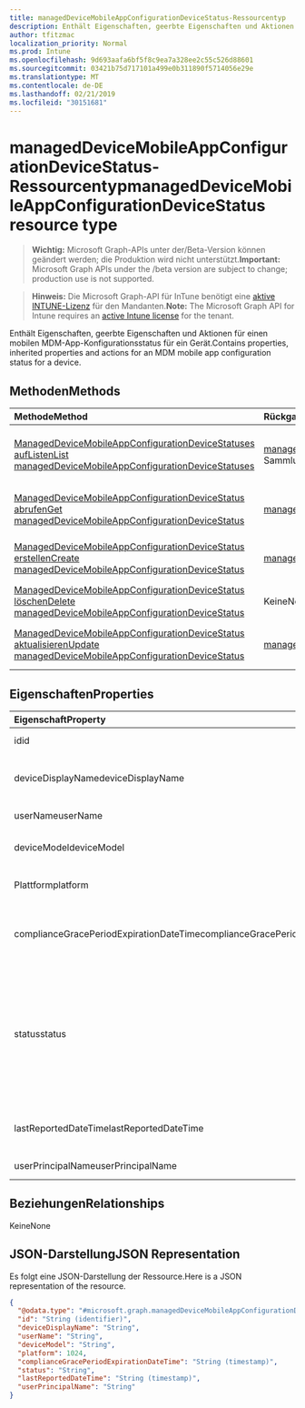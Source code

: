 ```yaml
---
title: managedDeviceMobileAppConfigurationDeviceStatus-Ressourcentyp
description: Enthält Eigenschaften, geerbte Eigenschaften und Aktionen für einen mobilen MDM-App-Konfigurationsstatus für ein Gerät.
author: tfitzmac
localization_priority: Normal
ms.prod: Intune
ms.openlocfilehash: 9d693aafa6bf5f8c9ea7a328ee2c55c526d88601
ms.sourcegitcommit: 03421b75d717101a499e0b311890f5714056e29e
ms.translationtype: MT
ms.contentlocale: de-DE
ms.lasthandoff: 02/21/2019
ms.locfileid: "30151681"
---
```

# <a name="manageddevicemobileappconfigurationdevicestatus-resource-type"></a><span data-ttu-id="87578-103">managedDeviceMobileAppConfigurationDeviceStatus-Ressourcentyp</span><span class="sxs-lookup"><span data-stu-id="87578-103">managedDeviceMobileAppConfigurationDeviceStatus resource type</span></span>

> <span data-ttu-id="87578-104">**Wichtig:** Microsoft Graph-APIs unter der/Beta-Version können geändert werden; die Produktion wird nicht unterstützt.</span><span class="sxs-lookup"><span data-stu-id="87578-104">**Important:** Microsoft Graph APIs under the /beta version are subject to change; production use is not supported.</span></span>

> <span data-ttu-id="87578-105">**Hinweis:** Die Microsoft Graph-API für InTune benötigt eine [aktive INTUNE-Lizenz](https://go.microsoft.com/fwlink/?linkid=839381) für den Mandanten.</span><span class="sxs-lookup"><span data-stu-id="87578-105">**Note:** The Microsoft Graph API for Intune requires an [active Intune license](https://go.microsoft.com/fwlink/?linkid=839381) for the tenant.</span></span>

<span data-ttu-id="87578-106">Enthält Eigenschaften, geerbte Eigenschaften und Aktionen für einen mobilen MDM-App-Konfigurationsstatus für ein Gerät.</span><span class="sxs-lookup"><span data-stu-id="87578-106">Contains properties, inherited properties and actions for an MDM mobile app configuration status for a device.</span></span>

## <a name="methods"></a><span data-ttu-id="87578-107">Methoden</span><span class="sxs-lookup"><span data-stu-id="87578-107">Methods</span></span>
|<span data-ttu-id="87578-108">Methode</span><span class="sxs-lookup"><span data-stu-id="87578-108">Method</span></span>|<span data-ttu-id="87578-109">Rückgabetyp</span><span class="sxs-lookup"><span data-stu-id="87578-109">Return Type</span></span>|<span data-ttu-id="87578-110">Beschreibung</span><span class="sxs-lookup"><span data-stu-id="87578-110">Description</span></span>|
|:---|:---|:---|
|[<span data-ttu-id="87578-111">ManagedDeviceMobileAppConfigurationDeviceStatuses aufListen</span><span class="sxs-lookup"><span data-stu-id="87578-111">List managedDeviceMobileAppConfigurationDeviceStatuses</span></span>](../api/intune-apps-manageddevicemobileappconfigurationdevicestatus-list.md)|<span data-ttu-id="87578-112">[managedDeviceMobileAppConfigurationDeviceStatus](../resources/intune-apps-manageddevicemobileappconfigurationdevicestatus.md) -Sammlung</span><span class="sxs-lookup"><span data-stu-id="87578-112">[managedDeviceMobileAppConfigurationDeviceStatus](../resources/intune-apps-manageddevicemobileappconfigurationdevicestatus.md) collection</span></span>|<span data-ttu-id="87578-113">AufListen von Eigenschaften und Beziehungen der [managedDeviceMobileAppConfigurationDeviceStatus](../resources/intune-apps-manageddevicemobileappconfigurationdevicestatus.md) -Objekte.</span><span class="sxs-lookup"><span data-stu-id="87578-113">List properties and relationships of the [managedDeviceMobileAppConfigurationDeviceStatus](../resources/intune-apps-manageddevicemobileappconfigurationdevicestatus.md) objects.</span></span>|
|[<span data-ttu-id="87578-114">ManagedDeviceMobileAppConfigurationDeviceStatus abrufen</span><span class="sxs-lookup"><span data-stu-id="87578-114">Get managedDeviceMobileAppConfigurationDeviceStatus</span></span>](../api/intune-apps-manageddevicemobileappconfigurationdevicestatus-get.md)|[<span data-ttu-id="87578-115">managedDeviceMobileAppConfigurationDeviceStatus</span><span class="sxs-lookup"><span data-stu-id="87578-115">managedDeviceMobileAppConfigurationDeviceStatus</span></span>](../resources/intune-apps-manageddevicemobileappconfigurationdevicestatus.md)|<span data-ttu-id="87578-116">Lesen von Eigenschaften und Beziehungen des [managedDeviceMobileAppConfigurationDeviceStatus](../resources/intune-apps-manageddevicemobileappconfigurationdevicestatus.md) -Objekts.</span><span class="sxs-lookup"><span data-stu-id="87578-116">Read properties and relationships of the [managedDeviceMobileAppConfigurationDeviceStatus](../resources/intune-apps-manageddevicemobileappconfigurationdevicestatus.md) object.</span></span>|
|[<span data-ttu-id="87578-117">ManagedDeviceMobileAppConfigurationDeviceStatus erstellen</span><span class="sxs-lookup"><span data-stu-id="87578-117">Create managedDeviceMobileAppConfigurationDeviceStatus</span></span>](../api/intune-apps-manageddevicemobileappconfigurationdevicestatus-create.md)|[<span data-ttu-id="87578-118">managedDeviceMobileAppConfigurationDeviceStatus</span><span class="sxs-lookup"><span data-stu-id="87578-118">managedDeviceMobileAppConfigurationDeviceStatus</span></span>](../resources/intune-apps-manageddevicemobileappconfigurationdevicestatus.md)|<span data-ttu-id="87578-119">Erstellen eines neuen [managedDeviceMobileAppConfigurationDeviceStatus](../resources/intune-apps-manageddevicemobileappconfigurationdevicestatus.md) -Objekts.</span><span class="sxs-lookup"><span data-stu-id="87578-119">Create a new [managedDeviceMobileAppConfigurationDeviceStatus](../resources/intune-apps-manageddevicemobileappconfigurationdevicestatus.md) object.</span></span>|
|[<span data-ttu-id="87578-120">ManagedDeviceMobileAppConfigurationDeviceStatus löschen</span><span class="sxs-lookup"><span data-stu-id="87578-120">Delete managedDeviceMobileAppConfigurationDeviceStatus</span></span>](../api/intune-apps-manageddevicemobileappconfigurationdevicestatus-delete.md)|<span data-ttu-id="87578-121">Keine</span><span class="sxs-lookup"><span data-stu-id="87578-121">None</span></span>|<span data-ttu-id="87578-122">Löscht eine [managedDeviceMobileAppConfigurationDeviceStatus](../resources/intune-apps-manageddevicemobileappconfigurationdevicestatus.md).</span><span class="sxs-lookup"><span data-stu-id="87578-122">Deletes a [managedDeviceMobileAppConfigurationDeviceStatus](../resources/intune-apps-manageddevicemobileappconfigurationdevicestatus.md).</span></span>|
|[<span data-ttu-id="87578-123">ManagedDeviceMobileAppConfigurationDeviceStatus aktualisieren</span><span class="sxs-lookup"><span data-stu-id="87578-123">Update managedDeviceMobileAppConfigurationDeviceStatus</span></span>](../api/intune-apps-manageddevicemobileappconfigurationdevicestatus-update.md)|[<span data-ttu-id="87578-124">managedDeviceMobileAppConfigurationDeviceStatus</span><span class="sxs-lookup"><span data-stu-id="87578-124">managedDeviceMobileAppConfigurationDeviceStatus</span></span>](../resources/intune-apps-manageddevicemobileappconfigurationdevicestatus.md)|<span data-ttu-id="87578-125">Aktualisieren der Eigenschaften eines [managedDeviceMobileAppConfigurationDeviceStatus](../resources/intune-apps-manageddevicemobileappconfigurationdevicestatus.md) -Objekts.</span><span class="sxs-lookup"><span data-stu-id="87578-125">Update the properties of a [managedDeviceMobileAppConfigurationDeviceStatus](../resources/intune-apps-manageddevicemobileappconfigurationdevicestatus.md) object.</span></span>|

## <a name="properties"></a><span data-ttu-id="87578-126">Eigenschaften</span><span class="sxs-lookup"><span data-stu-id="87578-126">Properties</span></span>
|<span data-ttu-id="87578-127">Eigenschaft</span><span class="sxs-lookup"><span data-stu-id="87578-127">Property</span></span>|<span data-ttu-id="87578-128">Typ</span><span class="sxs-lookup"><span data-stu-id="87578-128">Type</span></span>|<span data-ttu-id="87578-129">Beschreibung</span><span class="sxs-lookup"><span data-stu-id="87578-129">Description</span></span>|
|:---|:---|:---|
|<span data-ttu-id="87578-130">id</span><span class="sxs-lookup"><span data-stu-id="87578-130">id</span></span>|<span data-ttu-id="87578-131">String</span><span class="sxs-lookup"><span data-stu-id="87578-131">String</span></span>|<span data-ttu-id="87578-132">Schlüssel der Entität</span><span class="sxs-lookup"><span data-stu-id="87578-132">Key of the entity.</span></span>|
|<span data-ttu-id="87578-133">deviceDisplayName</span><span class="sxs-lookup"><span data-stu-id="87578-133">deviceDisplayName</span></span>|<span data-ttu-id="87578-134">Zeichenfolge</span><span class="sxs-lookup"><span data-stu-id="87578-134">String</span></span>|<span data-ttu-id="87578-135">Gerätename, der dem Objekt des Typs „DevicePolicyStatus“ zugeordnet ist</span><span class="sxs-lookup"><span data-stu-id="87578-135">Device name of the DevicePolicyStatus.</span></span>|
|<span data-ttu-id="87578-136">userName</span><span class="sxs-lookup"><span data-stu-id="87578-136">userName</span></span>|<span data-ttu-id="87578-137">Zeichenfolge</span><span class="sxs-lookup"><span data-stu-id="87578-137">String</span></span>|<span data-ttu-id="87578-138">Gemeldeter Benutzername</span><span class="sxs-lookup"><span data-stu-id="87578-138">The User Name that is being reported</span></span>|
|<span data-ttu-id="87578-139">deviceModel</span><span class="sxs-lookup"><span data-stu-id="87578-139">deviceModel</span></span>|<span data-ttu-id="87578-140">Zeichenfolge</span><span class="sxs-lookup"><span data-stu-id="87578-140">String</span></span>|<span data-ttu-id="87578-141">Gemeldetes Gerätemodell</span><span class="sxs-lookup"><span data-stu-id="87578-141">The device model that is being reported</span></span>|
|<span data-ttu-id="87578-142">Plattform</span><span class="sxs-lookup"><span data-stu-id="87578-142">platform</span></span>|<span data-ttu-id="87578-143">Int32</span><span class="sxs-lookup"><span data-stu-id="87578-143">Int32</span></span>|<span data-ttu-id="87578-144">Plattform des gemeldeten Geräts</span><span class="sxs-lookup"><span data-stu-id="87578-144">Platform of the device that is being reported</span></span>|
|<span data-ttu-id="87578-145">complianceGracePeriodExpirationDateTime</span><span class="sxs-lookup"><span data-stu-id="87578-145">complianceGracePeriodExpirationDateTime</span></span>|<span data-ttu-id="87578-146">DateTimeOffset</span><span class="sxs-lookup"><span data-stu-id="87578-146">DateTimeOffset</span></span>|<span data-ttu-id="87578-147">Datum und Uhrzeit des Ablaufs der Toleranzperiode für die Gerätekonformität</span><span class="sxs-lookup"><span data-stu-id="87578-147">The DateTime when device compliance grace period expires</span></span>|
|<span data-ttu-id="87578-148">status</span><span class="sxs-lookup"><span data-stu-id="87578-148">status</span></span>|[<span data-ttu-id="87578-149">Wurde</span><span class="sxs-lookup"><span data-stu-id="87578-149">complianceStatus</span></span>](../resources/intune-shared-compliancestatus.md)|<span data-ttu-id="87578-150">Konformitätsstatus des Richtlinienberichts.</span><span class="sxs-lookup"><span data-stu-id="87578-150">Compliance status of the policy report.</span></span> <span data-ttu-id="87578-151">Mögliche Werte sind: `unknown`, `notApplicable`, `compliant`, `remediated`, `nonCompliant`, `error`, `conflict` und `notAssigned`.</span><span class="sxs-lookup"><span data-stu-id="87578-151">Possible values are: `unknown`, `notApplicable`, `compliant`, `remediated`, `nonCompliant`, `error`, `conflict`, `notAssigned`.</span></span>|
|<span data-ttu-id="87578-152">lastReportedDateTime</span><span class="sxs-lookup"><span data-stu-id="87578-152">lastReportedDateTime</span></span>|<span data-ttu-id="87578-153">DateTimeOffset</span><span class="sxs-lookup"><span data-stu-id="87578-153">DateTimeOffset</span></span>|<span data-ttu-id="87578-154">Datum und Uhrzeit der letzten Änderung des Richtlinienberichts</span><span class="sxs-lookup"><span data-stu-id="87578-154">Last modified date time of the policy report.</span></span>|
|<span data-ttu-id="87578-155">userPrincipalName</span><span class="sxs-lookup"><span data-stu-id="87578-155">userPrincipalName</span></span>|<span data-ttu-id="87578-156">Zeichenfolge</span><span class="sxs-lookup"><span data-stu-id="87578-156">String</span></span>|<span data-ttu-id="87578-157">Benutzer-Prinzipalname</span><span class="sxs-lookup"><span data-stu-id="87578-157">UserPrincipalName.</span></span>|

## <a name="relationships"></a><span data-ttu-id="87578-158">Beziehungen</span><span class="sxs-lookup"><span data-stu-id="87578-158">Relationships</span></span>
<span data-ttu-id="87578-159">Keine</span><span class="sxs-lookup"><span data-stu-id="87578-159">None</span></span>

## <a name="json-representation"></a><span data-ttu-id="87578-160">JSON-Darstellung</span><span class="sxs-lookup"><span data-stu-id="87578-160">JSON Representation</span></span>
<span data-ttu-id="87578-161">Es folgt eine JSON-Darstellung der Ressource.</span><span class="sxs-lookup"><span data-stu-id="87578-161">Here is a JSON representation of the resource.</span></span>
<!-- {
  "blockType": "resource",
  "keyProperty": "id",
  "@odata.type": "microsoft.graph.managedDeviceMobileAppConfigurationDeviceStatus"
}
-->
``` json
{
  "@odata.type": "#microsoft.graph.managedDeviceMobileAppConfigurationDeviceStatus",
  "id": "String (identifier)",
  "deviceDisplayName": "String",
  "userName": "String",
  "deviceModel": "String",
  "platform": 1024,
  "complianceGracePeriodExpirationDateTime": "String (timestamp)",
  "status": "String",
  "lastReportedDateTime": "String (timestamp)",
  "userPrincipalName": "String"
}
```




